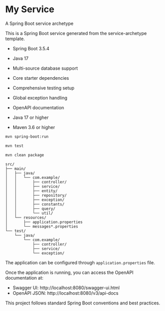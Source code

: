 # My Service

A Spring Boot service archetype


This is a Spring Boot service generated from the service-archetype template.


- Spring Boot 3.5.4
- Java 17
- Multi-source database support
- Core starter dependencies
- Comprehensive testing setup
- Global exception handling
- OpenAPI documentation



- Java 17 or higher
- Maven 3.6 or higher


```bash
mvn spring-boot:run
```


```bash
mvn test
```


```bash
mvn clean package
```


```
src/
├── main/
│   ├── java/
│   │   └── com.example/
│   │       ├── controller/
│   │       ├── service/
│   │       ├── entity/
│   │       ├── repository/
│   │       ├── exception/
│   │       ├── constants/
│   │       ├── query/
│   │       └── util/
│   └── resources/
│       ├── application.properties
│       └── messages*.properties
└── test/
    └── java/
        └── com.example/
            ├── controller/
            ├── service/
            └── exception/
```


The application can be configured through `application.properties` file.


Once the application is running, you can access the OpenAPI documentation at:
- Swagger UI: http://localhost:8080/swagger-ui.html
- OpenAPI JSON: http://localhost:8080/v3/api-docs


This project follows standard Spring Boot conventions and best practices.
